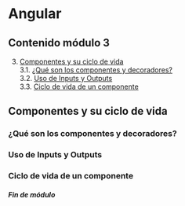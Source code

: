 # Angular

## Contenido módulo 3

3. [Componentes y su ciclo de vida](#componentes-y-su-ciclo-de-vida)\
3.1. [¿Qué son los componentes y decoradores?](#qu-son-los-componentes-y-decoradores)\
3.2. [Uso de Inputs y Outputs](#uso-de-inputs-y-outputs)\
3.3. [Ciclo de vida de un componente](#ciclo-de-vida-de-un-componente)

## Componentes y su ciclo de vida
### ¿Qué son los componentes y decoradores?
### Uso de Inputs y Outputs
### Ciclo de vida de un componente

##### Fin de módulo




